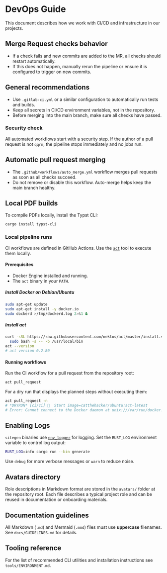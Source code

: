 # DevOps Guide

This document describes how we work with CI/CD and infrastructure in our projects.

## Merge Request checks behavior
- If a check fails and new commits are added to the MR, all checks should restart automatically.
- If this does not happen, manually rerun the pipeline or ensure it is configured to trigger on new commits.

## General recommendations
- Use `.gitlab-ci.yml` or a similar configuration to automatically run tests and builds.
- Keep all secrets in CI/CD environment variables, not in the repository.
- Before merging into the main branch, make sure all checks have passed.

### Security check
All automated workflows start with a security step. If the author of a pull
request is not `qqrm`, the pipeline stops immediately and no jobs run.

## Automatic pull request merging
- The `.github/workflows/auto_merge.yml` workflow merges pull requests as soon as all checks succeed.
- Do not remove or disable this workflow. Auto-merge helps keep the main branch healthy.


## Local PDF builds
To compile PDFs locally, install the Typst CLI:

```bash
cargo install typst-cli
```

### Local pipeline runs
CI workflows are defined in GitHub Actions. Use the [`act`](https://github.com/nektos/act) tool to execute them locally.

#### Prerequisites
- Docker Engine installed and running.
- The `act` binary in your `PATH`.

##### Install Docker on Debian/Ubuntu
```bash
sudo apt-get update
sudo apt-get install -y docker.io
sudo dockerd >/tmp/dockerd.log 2>&1 &
```

##### Install act
```bash
curl -sSL https://raw.githubusercontent.com/nektos/act/master/install.sh | \
  sudo bash -s -- -b /usr/local/bin
act --version
# act version 0.2.80
```

#### Running workflows
Run the CI workflow for a pull request from the repository root:
```bash
act pull_request
```

For a dry run that displays the planned steps without executing them:
```bash
act pull_request -n
# *DRYRUN* [ci/ci] 🚀  Start image=catthehacker/ubuntu:act-latest
# Error: Cannot connect to the Docker daemon at unix:///var/run/docker.sock. Is the docker daemon running?
```


## Enabling Logs
`sitegen` binaries use [`env_logger`](https://docs.rs/env_logger/) for logging. Set the
`RUST_LOG` environment variable to control log output:

```bash
RUST_LOG=info cargo run --bin generate
```

Use `debug` for more verbose messages or `warn` to reduce noise.

## Avatars directory
Role descriptions in Markdown format are stored in the `avatars/` folder at the repository root. Each file describes a typical project role and can be reused in documentation or onboarding materials.

## Documentation guidelines
All Markdown (`.md`) and Mermaid (`.mmd`) files must use **uppercase** filenames. See `docs/GUIDELINES.md` for details.

## Tooling reference
For the list of recommended CLI utilities and installation instructions see `tools/ENVIRONMENT.md`.
